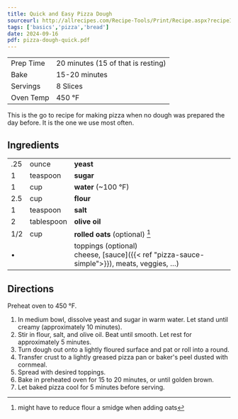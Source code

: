 ```yaml
---
title: Quick and Easy Pizza Dough
sourceurl: http://allrecipes.com/Recipe-Tools/Print/Recipe.aspx?recipeID=20171&origin=detail&servings=8&metric=false
tags: ['basics','pizza','bread']
date: 2024-09-16
pdf: pizza-dough-quick.pdf
---
```


|           |                                    |
| --------- | ---------------------------------- |
| Prep Time | 20 minutes (15 of that is resting) |
| Bake      | 15-20 minutes                      | 
| Servings  | 8 Slices                           |
| Oven Temp | 450  °F                            |

This is the go to recipe for making pizza when no dough was prepared the day before. It is the one we use most often.

## Ingredients 

|     |            |                                                                                              |
| :-- | :--------- | :------------------------------------------------------------------------------------------- |
| .25 | ounce      | **yeast**                                                                                    |
| 1   | teaspoon   | **sugar**                                                                                    |
| 1   | cup        | **water** (~100 °F)                                                                          |
| 2.5 | cup        | **flour**                                                                                    |
| 1   | teaspoon   | **salt**                                                                                     |
| 2   | tablespoon | **olive oil**                                                                                |
| 1/2 | cup        | **rolled oats** (optional) [^1]                                                              |
| •   |            | toppings (optional)<br/>cheese, [sauce]({{< ref "pizza-sauce-simple">}}), meats, veggies, …) |

[^1]: might have to reduce flour a smidge when adding oats

## Directions

Preheat oven to 450 °F.

1. In medium bowl, dissolve yeast and sugar in warm water. Let stand until creamy (approximately 10 minutes).
2. Stir in flour, salt, and olive oil. Beat until smooth. Let rest for approximately 5 minutes.
3. Turn dough out onto a lightly floured surface and pat or roll into a round. 
4. Transfer crust to a lightly greased pizza pan or baker's peel dusted with cornmeal. 
5. Spread with desired toppings.
6. Bake in preheated oven for 15 to 20 minutes, or until golden brown.
7. Let baked pizza cool for 5 minutes before serving.